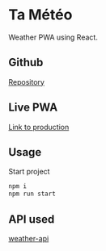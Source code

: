 # Ta Météo

Weather PWA using React.
 
## Github

[Repository](https://github.com/Sukenpoud/weather-pwa.git)

## Live PWA

[Link to production](https://playful-taiyaki-ee69ae.netlify.app/)

## Usage

Start project

```bash
npm i
npm run start
```

## API used

[weather-api](https://rapidapi.com/weatherapi/api/weatherapi-com)